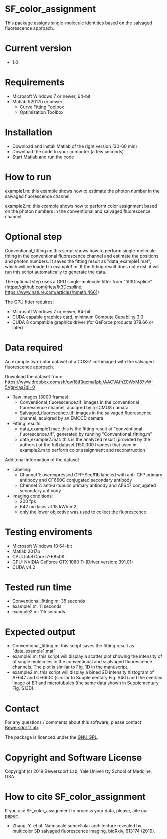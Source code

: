 # SF_color_assignment
This package assigns single-molecule identities based on the salvaged fluorescence approach.

# Current version
  - 1.0

# Requirements
  - Microsoft Windows 7 or newer, 64-bit
  - Matlab R2017b or newer  
    - Curve Fitting Toolbox
    - Optimization Toolbox
    
# Installation
  - Download and install Matlab of the right version (30-60 min)
  - Download the code to your computer (a few seconds)
  - Start Matlab and run the code
  
# How to run
example1.m: this example shows how to estimate the photon number in the salvaged fluorescence channel.

example2.m: this example shows how to perform color assignment based on the photon numbers in the conventional and salvaged fluorescence channel.

# Optional step
Conventional_fitting.m: this script shows how to perform single-molecule fitting in the conventional fluorescence channel and estimate the positions and photon numbers. It saves the fitting result as "data_example1.mat", which will be loaded in example1.m. If the fitting result does not exist, it will run this script automatically to generate the data. 

The optional step uses a GPU single-molecule fitter from "fit3Dcspline"(https://github.com/jries/fit3Dcspline; https://www.nature.com/articles/nmeth.4661)

The GPU fitter requires:
  - Microsoft Windows 7 or newer, 64-bit
  - CUDA capable graphics card, minimum Compute Capability 3.0
  - CUDA 8 compatible graphics driver (for GeForce products 378.66 or later)

# Data required
An example two-color dataset of a COS-7 cell imaged with the salvaged fluorescence approach. 

Download the dataset from: https://www.dropbox.com/sh/qw18jf3qcma1pbj/AACVAfhZ0WxM87vW-5VgrvIaa?dl=0
  - Raw images (3000 frames):  
    - Conventional_fluorescence.tif: images in the conventional fluorescence channel, acuiqred by a sCMOS camara
    - Salvaged_fluorescence.tif: images in the salvaged fluorescence channel, acuiqred by an EMCCD camara
  - Fitting results:
    - data_example1.mat: this is the fitting result of "conventional fluorescence.tif", generated by running "Conventional_fitting.m"
    - data_example2.mat: this is the analyzed result (provided by the authors) of the full dataset (150,000 frames) that used in example2.m to perform color assignment and reconstruction 

Additonal information of the dataset
  - Labeling: 
    - Channel 1: overexpressed GFP-Sec61b labeled with anti-GFP primary antibody and CF660C conjugated secondary antibody
    - Chennel 2: anti-a-tubulin primary antibody and AF647 conjugated secondary antibody
  - Imaging conditions: 
    - 200 fps 
    - 642 nm laser at 15 kW/cm2 
    - only the lower objective was used to collect the fluorescence

# Testing enviroments
  - Microsoft Windows 10 64-bit
  - Matlab 2017b
  - CPU: Intel Core i7-6850K
  - GPU: NVIDIA GeForce GTX 1080 Ti (Driver version: 391.01)
  - CUDA v4.2

# Tested run time
  - Conventional_fitting.m: 35 seconds
  - example1.m: 11 seconds
  - example2.m: 115 seconds

# Expected output
  - Conventional_fitting.m: this script saves the fitting result as "data_example1.mat" 
  - example1.m: this script will display a scatter plot showing the intensity of of single molecules in the conventional and ssalvaged fluorescence channels. The plot is similar to Fig. 1D in the manuscript.
  - example2.m: this script will display a bined 2D intensity histogram of AF647 and CF660C (similar to Supplementary Fig. S4G) and the overlaid image of ER and microtubules (the same data shown in Supplementary Fig. S13D).

# Contact
For any questions / comments about this software, please contact [Bewersdorf Lab](http://www.bewersdorflab.org/).

The package is licenced under the [GNU GPL](https://www.gnu.org/licenses/). 

# Copyright and Software License
Copyright (c) 2019 Bewersdorf Lab, Yale Univeristy School of Medcine, USA.

# How to cite SF_color_assignment
If you use SF_color_assignment to process your data, please, cite our [paper](https://www.biorxiv.org/content/10.1101/613174v1):
  * Zhang, Y. et al. Nanoscale subcellular architecture revealed by multicolor 3D salvaged fluorescence imaging. bioRxiv, 613174 (2019).
 

